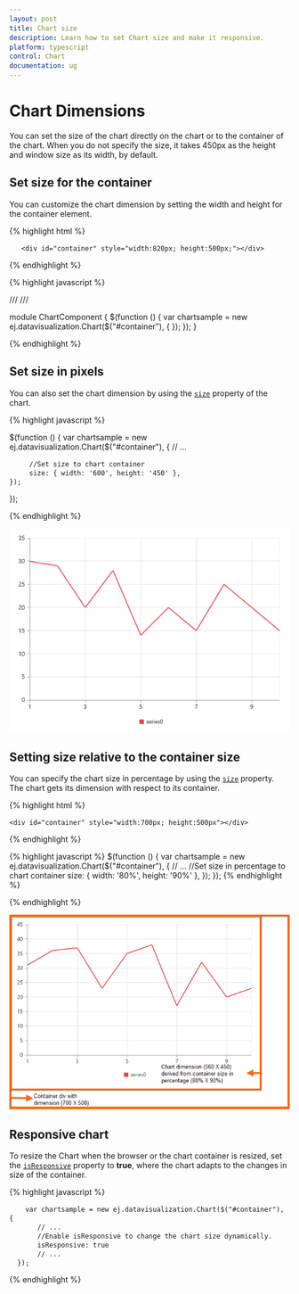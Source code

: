 ```yaml
---
layout: post
title: Chart size
description: Learn how to set Chart size and make it responsive. 
platform: typescript
control: Chart
documentation: ug
---
```


# Chart Dimensions

You can set the size of the chart directly on the chart or to the container of the chart. When you do not specify the size, it takes 450px as the height and window size as its width, by default. 

## Set size for the container

You can customize the chart dimension by setting the width and height for the container element. 

{% highlight html %}

       <div id="container" style="width:820px; height:500px;"></div>

{% endhighlight %}

{% highlight javascript %}

/// <reference path="../tsfiles/jquery.d.ts" />
/// <reference path="../tsfiles/ej.web.all.d.ts" />

module ChartComponent {
    $(function () {
        var chartsample = new ej.datavisualization.Chart($("#container"), {
        });
    });
}

{% endhighlight %}


## Set size in pixels

You can also set the chart dimension by using the [`size`](../api/ejchart#members:size) property of the chart. 

{% highlight javascript %}


$(function () {
        var chartsample = new ej.datavisualization.Chart($("#container"), {
         // ...
    
         //Set size to chart container
         size: { width: '600', height: '450' },
    });
});


{% endhighlight %}

![](Chart-Dimensions_images/Chart-Dimensions_img1.png)


## Setting size relative to the container size

You can specify the chart size in percentage by using the [`size`](../api/ejchart#members:size) property. The chart gets its dimension with respect to its container.

{% highlight html %}

    <div id="container" style="width:700px; height:500px"></div>

   {% endhighlight %}

   {% highlight javascript %}
     $(function () {
        var chartsample = new ej.datavisualization.Chart($("#container"), {
              // ...
              //Set size in percentage to chart container
              size: { width: '80%', height: '90%' },
           });
     });
{% endhighlight %}



{% endhighlight %}

![](Chart-Dimensions_images/Chart-Dimensions_img2.png)


## Responsive chart

To resize the Chart when the browser or the chart container is resized, set the [`isResponsive`](../api/ejchart#members:isResponsive) property to **true**, where the chart adapts to the changes in size of the container.

{% highlight javascript %}

        var chartsample = new ej.datavisualization.Chart($("#container"), {
           // ...
           //Enable isResponsive to change the chart size dynamically.
           isResponsive: true           
           // ...
      });

{% endhighlight %} 
